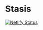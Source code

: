 # Stasis

[![Netlify Status](https://api.netlify.com/api/v1/badges/1a404715-6fab-461f-ae28-d7cc7e7336ff/deploy-status)](https://app.netlify.com/sites/arnaudlevy-stasis/deploys)
